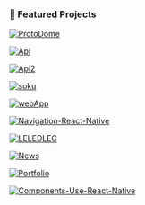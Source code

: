 ### 🚀 Featured Projects

[![ProtoDome](https://github-readme-stats.vercel.app/api/pin/?username=Steven-LG09&repo=ProtoDome&theme=ambient_gradient)](https://github.com/Steven-LG09/ProtoDome)

[![Api](https://github-readme-stats.vercel.app/api/pin/?username=Steven-LG09&repo=Api&theme=ambient_gradient)](https://github.com/Steven-LG09/Api)

[![Api2](https://github-readme-stats.vercel.app/api/pin/?username=Steven-LG09&repo=Api2&theme=github_dark)](https://github.com/Steven-LG09/Api2)

[![soku](https://github-readme-stats.vercel.app/api/pin/?username=Steven-LG09&repo=soku&theme=github_dark)](https://github.com/Steven-LG09/soku)

[![webApp](https://github-readme-stats.vercel.app/api/pin/?username=Steven-LG09&repo=webApp&theme=github_dark)](https://github.com/Steven-LG09/webApp)

[![Navigation-React-Native](https://github-readme-stats.vercel.app/api/pin/?username=Steven-LG09&repo=Navigation-React-Native&theme=github_dark)](https://github.com/Steven-LG09/Navigation-React-Native)

[![LELEDLEC](https://github-readme-stats.vercel.app/api/pin/?username=Steven-LG09&repo=LELEDLEC&theme=github_dark)](https://github.com/Steven-LG09/LELEDLEC)

[![News](https://github-readme-stats.vercel.app/api/pin/?username=Steven-LG09&repo=News&theme=github_dark)](https://github.com/Steven-LG09/News)

[![Portfolio](https://github-readme-stats.vercel.app/api/pin/?username=Steven-LG09&repo=Portfolio&theme=github_dark)](https://github.com/Steven-LG09/Portfolio)

[![Components-Use-React-Native](https://github-readme-stats.vercel.app/api/pin/?username=Steven-LG09&repo=Components-Use-React-Native&theme=github_dark)](https://github.com/Steven-LG09/Components-Use-React-Native)



